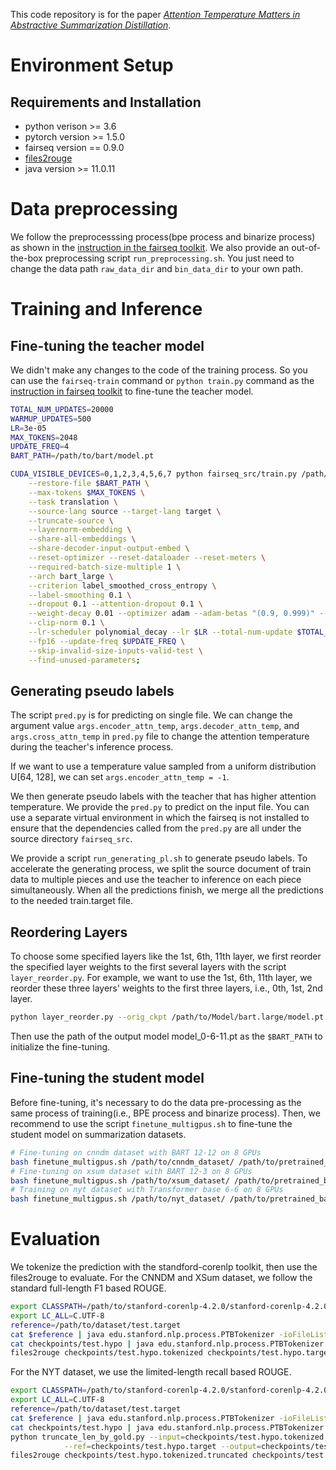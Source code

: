 This code repository is for the paper [_Attention Temperature Matters in Abstractive Summarization Distillation_](https://arxiv.org/abs/2106.03441).

# Environment Setup
## Requirements and Installation
* python verison >= 3.6
* pytorch version >= 1.5.0
* fairseq version == 0.9.0
* [files2rouge](https://github.com/pltrdy/files2rouge)
* java version >= 11.0.11


# Data preprocessing
We follow the preprocesssing process(bpe process and binarize process) as shown in the [instruction in the fairseq toolkit](https://github.com/pytorch/fairseq/blob/v0.9.0/examples/bart/README.cnn.md). We also provide an out-of-the-box preprocessing script `run_preprocessing.sh`. You just need to change the data path `raw_data_dir` and `bin_data_dir` to your own path.


# Training and Inference

## Fine-tuning the teacher model
We didn't make any changes to the code of the training process. So you can use the `fairseq-train` command or `python train.py` command as the [instruction in fairseq toolkit](https://github.com/pytorch/fairseq/blob/v0.9.0/examples/bart/README.cnn.md) to fine-tune the teacher model.

```bash
TOTAL_NUM_UPDATES=20000  
WARMUP_UPDATES=500      
LR=3e-05
MAX_TOKENS=2048
UPDATE_FREQ=4
BART_PATH=/path/to/bart/model.pt

CUDA_VISIBLE_DEVICES=0,1,2,3,4,5,6,7 python fairseq_src/train.py /path/to/x_dataset/bin/ \
    --restore-file $BART_PATH \
    --max-tokens $MAX_TOKENS \
    --task translation \
    --source-lang source --target-lang target \
    --truncate-source \
    --layernorm-embedding \
    --share-all-embeddings \
    --share-decoder-input-output-embed \
    --reset-optimizer --reset-dataloader --reset-meters \
    --required-batch-size-multiple 1 \
    --arch bart_large \
    --criterion label_smoothed_cross_entropy \
    --label-smoothing 0.1 \
    --dropout 0.1 --attention-dropout 0.1 \
    --weight-decay 0.01 --optimizer adam --adam-betas "(0.9, 0.999)" --adam-eps 1e-08 \
    --clip-norm 0.1 \
    --lr-scheduler polynomial_decay --lr $LR --total-num-update $TOTAL_NUM_UPDATES --warmup-updates $WARMUP_UPDATES \
    --fp16 --update-freq $UPDATE_FREQ \
    --skip-invalid-size-inputs-valid-test \
    --find-unused-parameters;
```

## Generating pseudo labels
The script `pred.py` is for predicting on single file. We can change the argument value `args.encoder_attn_temp`, `args.decoder_attn_temp`, and `args.cross_attn_temp` in `pred.py` file to change the attention temperature during the teacher's inference process.

If we want to use a temperature value sampled from a uniform distribution U[64, 128], we can set `args.encoder_attn_temp = -1`.

We then generate pseudo labels with the teacher that has higher attention temperature.
We provide the `pred.py` to predict on the input file. You can use a separate virtual environment in which the fairseq is not installed to ensure that the dependencies called from the `pred.py` are all under the source directory `fairseq_src`. 

We provide a script `run_generating_pl.sh` to generate pseudo labels.
To accelerate the generating process, we split the source document of train data to multiple pieces and use the teacher to inference on each piece simultaneously. When all the predictions finish, we merge all the predictions to the needed train.target file.

## Reordering Layers
To choose some specified layers like the 1st, 6th, 11th layer, we first reorder the specified layer weights to the first several layers with the script `layer_reorder.py`. For example, we want to use the 1st, 6th, 11th layer, we reorder these three layers' weights to the first three layers, i.e., 0th, 1st, 2nd layer.
```bash
python layer_reorder.py --orig_ckpt /path/to/Model/bart.large/model.pt --out_ckpt /path/to/Model/bart.large/model_0-6-11.pt --encoder-layers-to-keep 0,1,2,3,4,5,6,7,8,9,10,11 --decoder-layers-to-keep 0,6,11
```
Then use the path of the output model model_0-6-11.pt as the `$BART_PATH` to initialize the fine-tuning.

## Fine-tuning the student model 
Before fine-tuning, it's necessary to do the data pre-processing as the same process of training(i.e., BPE process and binarize process).
Then, we recommend to use the script `finetune_multigpus.sh` to fine-tune the student model on summarization datasets.
```bash
# Fine-tuning on cnndm dataset with BART 12-12 on 8 GPUs
bash finetune_multigpus.sh /path/to/cnndm_dataset/ /path/to/pretrained_bart/model.pt 20000 6 -1 500 9e-5 2048 4 1 0,1,2,3,4,5,6,7 /path/to/cnndm_dataset/bin/ 0,1,2,3,4,5,6,7,8,9,10,11 cnndm_fullstops False
# Fine-tuning on xsum dataset with BART 12-3 on 8 GPUs
bash finetune_multigpus.sh /path/to/xsum_dataset/ /path/to/pretrained_bart/model.pt 20000 13 -1 500 9e-5 2048 4 1 0,1,2,3,4,5,6,7 /path/to/xsum_dataset/bin/ 0,1,2 xsum False
# Training on nyt dataset with Transformer base 6-6 on 8 GPUs
bash finetune_multigpus.sh /path/to/nyt_dataset/ /path/to/pretrained_bart/model.pt 20000 100 -1 500 5e-4 2048 8 1 0,1,2,3,4,5,6,7 /path/to/nyt_dataset/bin/ 0,1,2,3,4,5 nyt True
```


# Evaluation
We tokenize the prediction with the standford-corenlp toolkit, then use the files2rouge to evaluate.
For the CNNDM and XSum dataset, we follow the standard full-length F1 based ROUGE.
```bash
export CLASSPATH=/path/to/stanford-corenlp-4.2.0/stanford-corenlp-4.2.0.jar
export LC_ALL=C.UTF-8
reference=/path/to/dataset/test.target
cat $reference | java edu.stanford.nlp.process.PTBTokenizer -ioFileList -preserveLines >checkpoints/test.hypo.target
cat checkpoints/test.hypo | java edu.stanford.nlp.process.PTBTokenizer -ioFileList -preserveLines >checkpoints/test.hypo.tokenized
files2rouge checkpoints/test.hypo.tokenized checkpoints/test.hypo.target
```
For the NYT dataset, we use the limited-length recall based ROUGE.
```bash
export CLASSPATH=/path/to/stanford-corenlp-4.2.0/stanford-corenlp-4.2.0.jar
export LC_ALL=C.UTF-8
reference=/path/to/dataset/test.target
cat $reference | java edu.stanford.nlp.process.PTBTokenizer -ioFileList -preserveLines >checkpoints/test.hypo.target
cat checkpoints/test.hypo | java edu.stanford.nlp.process.PTBTokenizer -ioFileList -preserveLines >checkpoints/test.hypo.tokenized
python truncate_len_by_gold.py --input=checkpoints/test.hypo.tokenized \
            --ref=checkpoints/test.hypo.target --output=checkpoints/test.hypo.tokenized.truncated
files2rouge checkpoints/test.hypo.tokenized.truncated checkpoints/test.hypo.target
```
